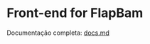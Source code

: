 # Front-end for FlapBam

Documentação completa: [docs.md](https://github.com/Squad-1-LEVEL-UP-Residencia/frontend/blob/develop/docs/docs.md)
